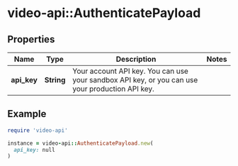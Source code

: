 # video-api::AuthenticatePayload

## Properties

| Name | Type | Description | Notes |
| ---- | ---- | ----------- | ----- |
| **api_key** | **String** | Your account API key. You can use your sandbox API key, or you can use your production API key. |  |

## Example

```ruby
require 'video-api'

instance = video-api::AuthenticatePayload.new(
  api_key: null
)
```

